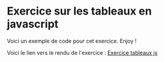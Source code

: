 # Exercice sur les tableaux en javascript

Voici un exemple de code pour cet exercice. Enjoy !

Voici le lien vers le rendu de l'exercice : [Exercice tableaux js](http://simplonline-foad.github.io/exercice-tableaux-js/)
